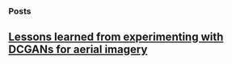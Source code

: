 ### Posts


## [Lessons learned from experimenting with DCGANs for aerial imagery](https://myndrws.github.io/geo_gans.md)
